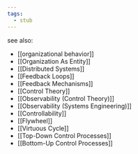 ```yaml
---
tags:
  - stub
---
```

see also:
- [[organizational behavior]]
- [[Organization As Entity]]
- [[Distributed Systems]]
- [[Feedback Loops]]
- [[Feedback Mechanisms]]
- [[Control Theory]]
- [[Observability (Control Theory)]]
- [[Observability (Systems Engineering)]]
- [[Controllability]]
- [[Flywheel]]
- [[Virtuous Cycle]]
- [[Top-Down Control Processes]]
- [[Bottom-Up Control Processes]]

